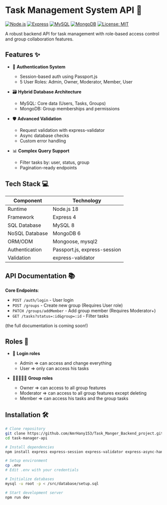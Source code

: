 # Task Management System API 🚀

[![Node.js](https://img.shields.io/badge/Node.js-18.x-brightgreen)](https://nodejs.org/)
[![Express](https://img.shields.io/badge/Express-4.x-blue)](https://expressjs.com/)
[![MySQL](https://img.shields.io/badge/MySQL-8.x-orange)](https://www.mysql.com/)
[![MongoDB](https://img.shields.io/badge/MongoDB-6.x-green)](https://www.mongodb.com/)
[![License: MIT](https://img.shields.io/badge/License-MIT-yellow.svg)](https://opensource.org/licenses/MIT)

A robust backend API for task management with role-based access control and group collaboration features.

## Features ✨

- 🔐 **Authentication System**
  - Session-based auth using Passport.js
  - 5 User Roles: Admin, Owner, Moderator, Member, User

- 🗃️ **Hybrid Database Architecture**
  - MySQL: Core data (Users, Tasks, Groups)
  - MongoDB: Group memberships and permissions

- 🛡️ **Advanced Validation**
  - Request validation with express-validator
  - Async database checks
  - Custom error handling

- 📊 **Complex Query Support**
  - Filter tasks by: user, status, group
  - Pagination-ready endpoints

## Tech Stack 💻

| Component       | Technology |
|-----------------|------------|
| Runtime         | Node.js 18 |
| Framework       | Express 4  |
| SQL Database    | MySQL 8    |
| NoSQL Database  | MongoDB 6  |
| ORM/ODM         | Mongoose, mysql2 |
| Authentication  | Passport.js, express-session |
| Validation      | express-validator |

## API Documentation 📚

**Core Endpoints**:
- `POST /auth/login` - User login
- `POST /groups` - Create new group (Requires User role)
- `PATCH /groups/addMember` - Add group member (Requires Moderator+)
- `GET /tasks?status=:id&group=:id` - Filter tasks

(the full documentation is coming soon!)

## Roles 👥

- 🔑 **Login roles**
  - Admin => can access and change everything
  - User => only can access his tasks

- 👨🏻‍🤝‍👨🏻 **Group roles**
  - Owner => can access to all group features
  - Moderator => can access to all group features except deleting
  - Member => can access his tasks and the group tasks

## Installation 🛠️

```bash
# Clone repository
git clone https://github.com/AmrHany153/Task_Manger_Backend_project.git
cd task-manager-api

# Install dependencies
npm install express express-session express-validator express-async-handler mongoose mysql2 nodemon passport passport-local bcrypt

# Setup environment
cp .env
# Edit .env with your credentials

# Initialize databases
mysql -u root -p < /src/database/setup.sql

# Start development server
npm run dev
